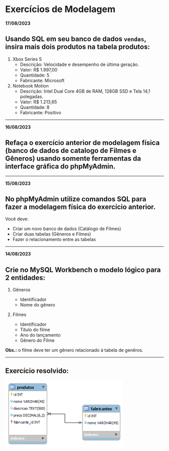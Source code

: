 # Exercícios de Modelagem

**17/08/2023**

## Usando SQL em seu banco de dados `vendas`, insira mais dois produtos na tabela produtos:
1) Xbox Series S
    - Descrição: Velocidade e desempenho de última geração.
    - Valor: R$ 1.997,00
    - Quantidade: 5
    - Fabricante: Microsoft
2) Notebook Motion
    - Descrição: Intel Dual Core 4GB de RAM, 128GB SSD e Tela 14,1 polegadas.
    - Valor: R$ 1.213,65
    - Quantidade: 8
    - Fabricante: Positivo
---

**16/08/2023**

## Refaça o exercício anterior de modelagem física (banco de dados de catalogo de Filmes e Gêneros) usando somente ferramentas da interface gráfica do phpMyAdmin.

---

**15/08/2023**

## No phpMyAdmin utilize comandos SQL para fazer a modelagem física do exercício anterior.

Você deve:

- Criar um novo banco de dados (Catálogo de Filmes)
- Criar duas tabelas (Gêneros e Filmes)
- Fazer o relacionamento entre as tabelas

---

**14/08/2023**

## Crie no MySQL Workbench o modelo lógico para 2 entidades:

1) Gêneros
    - Identificador
    - Nome do gênero

2) Filmes
    - Identificador
    - Título do filme
    - Ano do lançamento
    - Gênero do Filme

**Obs.:** o filme deve ter um gênero relacionado à tabela de genêros.

---

## Exercício resolvido:

![Modelagem Filmes e Gêneros](arquivos-modelo-logico/modelo-logico-vendas.png)
